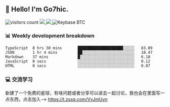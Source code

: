 ## 👋 Hello! I'm Go7hic.

 ![visitors count](https://visitors-by-url-pls-dont-use-this-in-your-repo.vercel.app/Go7hic-github-readme)
 <a href="https://twitter.com/Go7hic">
    <img src="https://img.shields.io/badge/-@Go7hic-1ca0f1?style=flat-square&labelColor=1ca0f1&logo=twitter&logoColor=white&link=https://twitter.com/Go7hic">
   <a/>
   <a href="mailto:gtfx0209@gmail.com">
    <img src="https://img.shields.io/badge/-gtfx0209@gmail.com-c14438?style=flat-square&logo=Gmail&logoColor=white&link=mailto:gtfx0209@gmail.com">
   <a/>
    ![Keybase BTC](https://img.shields.io/keybase/btc/Go7hic)
 <!--
🔭 I’m currently working
🌱 I’m currently learning
💬 Ask me about 
📫 How to reach me: 
⚡ Fun fact: 
-->
 <!--
![My Github Stats](https://github-readme-stats.vercel.app/api?username=Go7hic&show_icons=true&count_private=true)

-->

### 📊 Weekly development breakdown
<!--START_SECTION:waka-->
```text
TypeScript  8 hrs 30 mins       ████████████████████░░░░░   83.09 
JSON        1 hr 4 mins         ██░░░░░░░░░░░░░░░░░░░░░░░   10.47 
Markdown    37 mins             █░░░░░░░░░░░░░░░░░░░░░░░░   6.18 
JavaScript  0 secs              ░░░░░░░░░░░░░░░░░░░░░░░░░   0.12 
HTML        0 secs              ░░░░░░░░░░░░░░░░░░░░░░░░░   0.07
```
<!--END_SECTION:waka-->
    
### 💻 交流学习
新建了一个免费的星球，有啥问题或者分享可以进去一起讨论，我也会在里面写一点东西，点击加入--> https://t.zsxq.com/VvJmUvn

